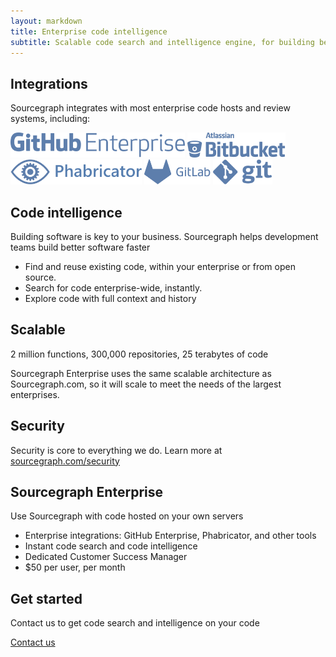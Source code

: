 ```yaml
---
layout: markdown
title: Enterprise code intelligence
subtitle: Scalable code search and intelligence engine, for building better software faster
---
```


## Integrations
Sourcegraph integrates with most enterprise code hosts and review systems, including:
<div class="logo-array">
<img height="40px" src="assets/images/sg-ent-gh-e-logo.svg">  <img height="40px" src="assets/images/sg-ent-bb-logo.svg">  <img height="40px" src="assets/images/sg-ent-phab-logo.svg">  <img height="40px" src="assets/images/sg-ent-gl-logo.svg">  <img height="40px" src="assets/images/sg-ent-git-logo.svg">
</div>

## Code intelligence
Building software is key to your business. Sourcegraph helps development teams build better software faster
* Find and reuse existing code, within your enterprise or from open source.
* Search for code enterprise-wide, instantly.
* Explore code with full context and history 


## Scalable
2 million functions, 300,000 repositories, 25 terabytes of code

Sourcegraph Enterprise uses the same scalable architecture as Sourcegraph.com, so it will scale to meet the needs of the largest enterprises.

## Security
Security is core to everything we do. Learn more at <a href="security">sourcegraph.com/security</a>

## Sourcegraph Enterprise
Use Sourcegraph with code hosted on your own servers
* Enterprise integrations: GitHub Enterprise, Phabricator, and other tools
* Instant code search and code intelligence
* Dedicated Customer Success Manager
* $50 per user, per month

## Get started
Contact us to get code search and intelligence on your code

<a href="mailto:sales@sourcegraph.com">Contact us</a>
